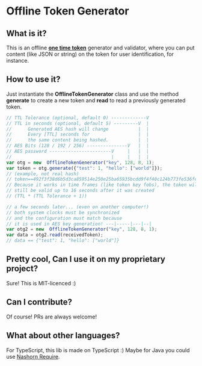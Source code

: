 # Offline Token Generator
## What is it?
This is an offline **[one time token](https://en.wikipedia.org/wiki/One-time_password#Proprietary_tokens)** generator and validator, where you can put content (like JSON or string) on the token for user identification, for instance.
## How to use it?
Just instantiate the **OfflineTokenGenerator** class and use the method **generate** to create a new token and **read** to read a previously generated token.
```javascript
// TTL Tolerance (optional, default 0) -------------V
// TTL in seconds (optional, default 5) ---------V  |
//      Generated AES hash will change           |  |
//      Every [TTL] seconds for                  |  |
//      the same content being hashed.           |  |
// AES Bits (128 / 192 / 256) ---------------V   |  |
// AES password -----------------------V     |   |  |
//                                     |     |   |  |
var otg = new  OfflineTokenGenerator("key", 128, 8, 1);
var token = otg.generate({"test": 1, "hello": ["world"]});
// (example, not real hash)
// token==492f3f38d6b5d3ca859514e250e25ba65935bcdd9f4f40c124b773fe536fee7d
// Because it works in time frames (like token key fobs), the token will
// still be valid up to 16 seconds after it was created
// (TTL * (TTL Tolerance + 1))

// a few seconds later... (even on another computer!)
// both system clocks must be synchronized
// and the configuration must match because
// it is used in AES key generation! ---|-----|---|--|
var otg2 = new  OfflineTokenGenerator("key", 128, 8, 1);
var data = otg2.read(receivedToken);
// data == {"test": 1, "hello": ["world"]}
```

## Pretty cool, Can I use it on my proprietary project?
Sure! This is MIT-licenced :)
## Can I contribute?
Of course! PRs are always welcome!
## What about other languages?
For TypeScript, this lib is made on TypeScript :)
Maybe for Java you could use [Nashorn Require](https://github.com/provegard/nashorn-require).